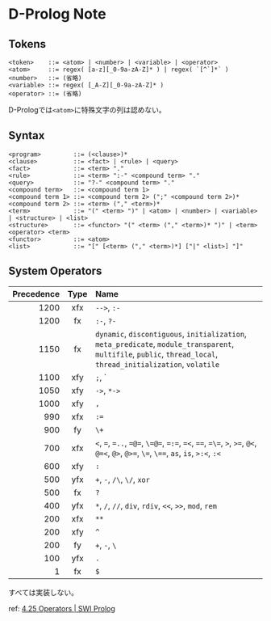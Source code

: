 # D-Prolog Note

## Tokens

```
<token>    ::= <atom> | <number> | <variable> | <operator>
<atom>     ::= regex( [a-z][_0-9a-zA-Z]* ) | regex( `[^`]*` )
<number>   ::= (省略)
<variable> ::= regex( [_A-Z][_0-9a-zA-Z]* )
<operator> ::= (省略)
```

D-Prologでは`<atom>`に特殊文字の列は認めない。

## Syntax

```
<program>         ::= (<clause>)*
<clause>          ::= <fact> | <rule> | <query>
<fact>            ::= <term> "."
<rule>            ::= <term> ":-" <compound term> "."
<query>           ::= "?-" <compound term> "."
<compound term>   ::= <compound term 1>
<compound term 1> ::= <compound term 2> (";" <compound term 2>)*
<compound term 2> ::= <term> ("," <term>)*
<term>            ::= "(" <term> ")" | <atom> | <number> | <variable> | <structure> | <list>
<structure>       ::= <functor> "(" <term> ("," <term>)* ")" | <term> <operator> <term>
<functor>         ::= <atom>
<list>            ::= "[" [<term> ("," <term>)*] ["|" <list>] "]"
```

## System Operators

|Precedence|Type|Name|
|-:|:-:|:-|
|1200|xfx|`-->`, `:-`|
|1200|fx|`:-`, `?-`|
|1150|fx|`dynamic`, `discontiguous`, `initialization`, `meta_predicate`, `module_transparent`, `multifile`, `public`, `thread_local`, `thread_initialization`, `volatile`|
|1100|xfy|`;`, `|`|
|1050|xfy|`->`, `*->`|
|1000|xfy|`,`|
|990|xfx|`:=`|
|900|fy|`\+`|
|700|xfx|`<`, `=`, `=..`, `=@=`, `\=@=`, `=:=`, `=<`, `==`, `=\=`, `>`, `>=`, `@<`, `@=<`, `@>`, `@>=`, `\=`, `\==`, `as`, `is`, `>:<`, `:<`|
|600|xfy|`:`|
|500|yfx|`+`, `-`, `/\`, `\/`, `xor`|
|500|fx|`?`|
|400|yfx|`*`, `/`, `//`, `div`, `rdiv`, `<<`, `>>`, `mod`, `rem`|
|200|xfx|`**`|
|200|xfy|`^`|
|200|fy|`+`, `-`, `\`|
|100|yfx|`.`|
|1|fx|`$`|

すべては実装しない。

ref: [4.25 Operators | SWI Prolog](http://www.swi-prolog.org/pldoc/man?section=operators)
